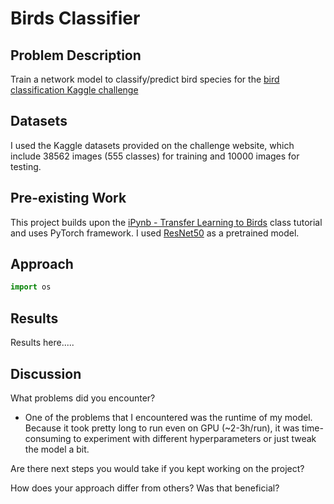 # Birds Classifier



## Problem Description

Train a network model to classify/predict bird species for the [bird classification Kaggle challenge](https://www.kaggle.com/competitions/birds23sp)

## Datasets

I used the Kaggle datasets provided on the challenge website, which include 38562 images (555 classes) for training and 10000 images for testing.

## Pre-existing Work

This project builds upon the [iPynb - Transfer Learning to Birds](https://colab.research.google.com/drive/1kHo8VT-onDxbtS3FM77VImG35h_K_Lav?usp=sharing) class tutorial and uses PyTorch framework. I used [ResNet50](https://pytorch.org/vision/main/models/generated/torchvision.models.resnet50.html) as a pretrained model.

## Approach

```python
import os
```

## Results

Results here.....

## Discussion

What problems did you encounter?
* One of the problems that I encountered was the runtime of my model. Because it took pretty long to run even on GPU (~2-3h/run), it was time-consuming to experiment with different hyperparameters or just tweak the model a bit.

Are there next steps you would take if you kept working on the project?

How does your approach differ from others? Was that beneficial?
